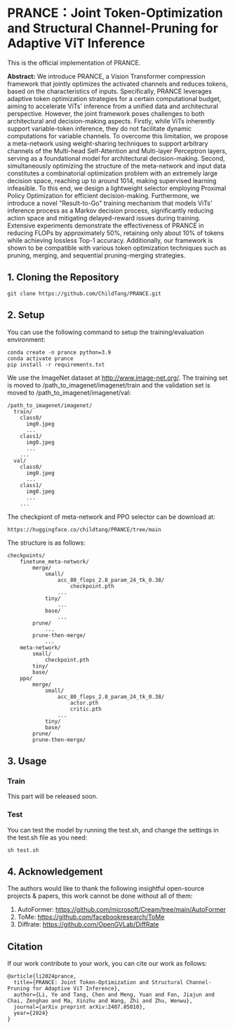 

# PRANCE：Joint Token-Optimization and Structural Channel-Pruning for Adaptive ViT Inference

This is the official implementation of PRANCE.

**Abstract:** We introduce PRANCE, a Vision Transformer compression framework that jointly optimizes the activated channels and reduces tokens, based on the characteristics of inputs. Specifically, PRANCE leverages adaptive token optimization strategies for a certain computational budget, aiming to accelerate ViTs' inference from a unified data and architectural perspective. However, the joint framework poses challenges to both architectural and decision-making aspects. Firstly, while ViTs inherently support variable-token inference, they do not facilitate dynamic computations for variable channels. To overcome this limitation, we propose a meta-network using weight-sharing techniques to support arbitrary channels of the Multi-head Self-Attention and Multi-layer Perceptron layers, serving as a foundational model for architectural decision-making. Second, simultaneously optimizing the structure of the meta-network and input data constitutes a combinatorial optimization problem with an extremely large decision space, reaching up to around 1014, making supervised learning infeasible. To this end, we design a lightweight selector employing Proximal Policy Optimization for efficient decision-making. Furthermore, we introduce a novel "Result-to-Go" training mechanism that models ViTs' inference process as a Markov decision process, significantly reducing action space and mitigating delayed-reward issues during training. Extensive experiments demonstrate the effectiveness of PRANCE in reducing FLOPs by approximately 50%, retaining only about 10% of tokens while achieving lossless Top-1 accuracy. Additionally, our framework is shown to be compatible with various token optimization techniques such as pruning, merging, and sequential pruning-merging strategies.

## 1. Cloning the Repository

```
git clone https://github.com/ChildTang/PRANCE.git
```

## 2. Setup

You can use the following command to setup the training/evaluation environment:

```
conda create -n prance python=3.9
conda activate prance
pip install -r requirements.txt
```

We use the ImageNet dataset at http://www.image-net.org/. The training set is moved to /path_to_imagenet/imagenet/train and the validation set is moved to /path_to_imagenet/imagenet/val:

```
/path_to_imagenet/imagenet/
  train/
    class0/
      img0.jpeg
      ...
    class1/
      img0.jpeg
      ...
    ...
  val/
    class0/
      img0.jpeg
      ...
    class1/
      img0.jpeg
      ...
    ...
```

The checkpiont of meta-network and PPO selector can be download at:

```
https://huggingface.co/childtang/PRANCE/tree/main
```

The structure is as follows:

```
checkpoints/
    finetune_meta-network/
        merge/
            small/
                acc_80_flops_2.8_param_24_tk_0.38/
                    checkpoint.pth
                ...
            tiny/
                ...
            base/
                ...
        prune/
            ...
        prune-then-merge/
            ...
    meta-network/
        small/
            checkpoint.pth
        tiny/
        base/
    ppo/
        merge/
            small/
                acc_80_flops_2.8_param_24_tk_0.38/
                    actor.pth
                    critic.pth
                ...
            tiny/
            base/
        prune/
        prune-then-merge/
```

## 3. Usage
### Train

This part will be released soon.

### Test

You can test the model by running the test.sh, and change the settings in the test.sh file as you need:

```
sh test.sh
```

## 4. Acknowledgement

The authors would like to thank the following insightful open-source projects & papers, this work cannot be done without all of them:

1. AutoFormer: https://github.com/microsoft/Cream/tree/main/AutoFormer
2. ToMe: https://github.com/facebookresearch/ToMe
3. Diffrate: https://github.com/OpenGVLab/DiffRate 

## Citation

If our work contribute to your work, you can cite our work as follows:

```
@article{li2024prance,
  title={PRANCE: Joint Token-Optimization and Structural Channel-Pruning for Adaptive ViT Inference},
  author={Li, Ye and Tang, Chen and Meng, Yuan and Fan, Jiajun and Chai, Zenghao and Ma, Xinzhu and Wang, Zhi and Zhu, Wenwu},
  journal={arXiv preprint arXiv:2407.05010},
  year={2024}
}
```

